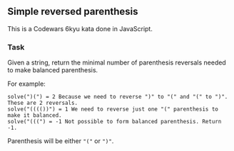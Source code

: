 ## Simple reversed parenthesis

This is a Codewars 6kyu kata done in JavaScript.

### Task

Given a string, return the minimal number of parenthesis reversals needed to make balanced parenthesis.

For example:

```text
solve(")(") = 2 Because we need to reverse ")" to "(" and "(" to ")". These are 2 reversals.
solve("(((())") = 1 We need to reverse just one "(" parenthesis to make it balanced.
solve("(((") = -1 Not possible to form balanced parenthesis. Return -1.
```

Parenthesis will be either `"("` or `")"`.

